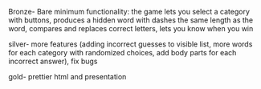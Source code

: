 Bronze- Bare minimum functionality: the game lets you select a category with buttons, produces a hidden word with dashes the same length as the word, compares and replaces correct letters, lets you know when you win

silver- more features (adding incorrect guesses to visible list, more words for each category with randomized choices, add body parts for each incorrect answer), fix bugs

gold- prettier html and presentation
